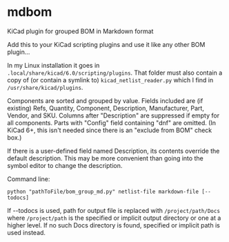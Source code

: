 # mdbom
KiCad plugin for grouped BOM in Markdown format

Add this to your KiCad scripting plugins and use it like any other BOM plugin...

In my Linux installation it goes in `.local/share/kicad/6.0/scripting/plugins`. That folder must also contain a copy of (or contain a symlink to) `kicad_netlist_reader.py` which I find in `/usr/share/kicad/plugins`.

Components are sorted and grouped by value.
Fields included are (if existing) Refs, Quantity, Component, Description, Manufacturer, Part, Vendor, and SKU. Columns after "Description" are suppressed if empty for all components. Parts with "Config" field containing "dnf" are omitted. (In KiCad 6+, this isn't needed since there is an "exclude from BOM" check box.)

If there is a user-defined field named Description, its contents override the default description. This may be more convenient than going into the symbol editor to change the description.

Command line:
```
python "pathToFile/bom_group_md.py" netlist-file markdown-file [--todocs]
```
	
If --todocs is used, path for output file is replaced with `/project/path/Docs` where `/project/path` is the specified or implicit output directory or one at a higher level. If no such Docs directory is found, specified or implicit path is used instead.
